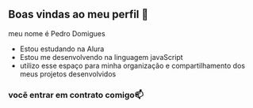 ## Boas vindas ao meu perfil 💙

meu nome é Pedro Domigues 

- Estou estudando na Alura
- Estou me desenvolvendo na linguagem javaScript
- utilizo esse espaço para minha organização e compartilhamento dos meus projetos desenvolvidos

### vocẽ entrar em contrato comigo📫
